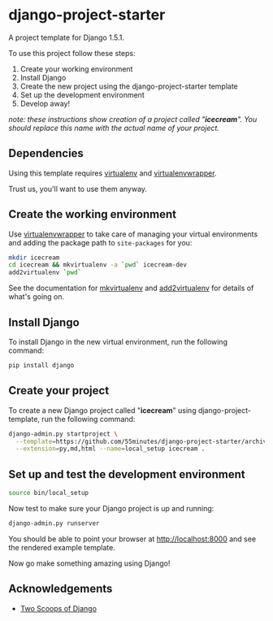 # django-project-starter

A project template for Django 1.5.1.

To use this project follow these steps:

1.  Create your working environment
2.  Install Django
3.  Create the new project using the django-project-starter template
4.  Set up the development environment
5.  Develop away!

*note: these instructions show creation of a project called "**icecream**".
You should replace this name with the actual name of your project.*

## Dependencies

Using this template requires [virtualenv][] and [virtualenvwrapper][].

Trust us, you'll want to use them anyway.

## Create the working environment

Use [virtualenvwrapper][] to take care of managing your virtual environments
and adding the package path to `site-packages` for you:

```bash
mkdir icecream
cd icecream && mkvirtualenv -a `pwd` icecream-dev
add2virtualenv `pwd`
```

See the documentation for [mkvirtualenv][] and [add2virtualenv][] for details
of what's going on.

## Install Django

To install Django in the new virtual environment, run the following command:

```bash
pip install django
```

## Create your project

To create a new Django project called "**icecream**" using
django-project-template, run the following command:

```bash
django-admin.py startproject \
  --template=https://github.com/55minutes/django-project-starter/archive/basic.zip \
  --extension=py,md,html --name=local_setup icecream .
```

## Set up and test the development environment

```bash
source bin/local_setup
```

Now test to make sure your Django project is up and running:

```bash
django-admin.py runserver
```

You should be able to point your browser at <http://localhost:8000> and see the
rendered example template.

Now go make something amazing using Django!

## Acknowledgements

* [Two Scoops of Django](https://django.2scoops.org)

[virtualenv]: http://www.virtualenv.org
[virtualenvwrapper]: https://bitbucket.org/dhellmann/virtualenvwrapper/
[mkvirtualenv]: http://virtualenvwrapper.readthedocs.org/en/latest/command_ref.html#mkvirtualenv
[add2virtualenv]: http://virtualenvwrapper.readthedocs.org/en/latest/command_ref.html#add2virtualenv
